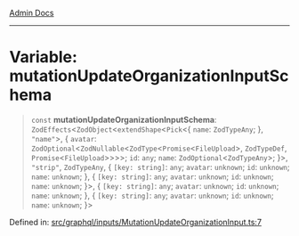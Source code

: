 [Admin Docs](/)

***

# Variable: mutationUpdateOrganizationInputSchema

> `const` **mutationUpdateOrganizationInputSchema**: `ZodEffects`\<`ZodObject`\<`extendShape`\<`Pick`\<\{ `name`: `ZodTypeAny`; \}, `"name"`\>, \{ `avatar`: `ZodOptional`\<`ZodNullable`\<`ZodType`\<`Promise`\<`FileUpload`\>, `ZodTypeDef`, `Promise`\<`FileUpload`\>\>\>\>; `id`: `any`; `name`: `ZodOptional`\<`ZodTypeAny`\>; \}\>, `"strip"`, `ZodTypeAny`, \{ `[key: string]`: `any`;  `avatar`: `unknown`; `id`: `unknown`; `name`: `unknown`; \}, \{ `[key: string]`: `any`;  `avatar`: `unknown`; `id`: `unknown`; `name`: `unknown`; \}\>, \{ `[key: string]`: `any`;  `avatar`: `unknown`; `id`: `unknown`; `name`: `unknown`; \}, \{ `[key: string]`: `any`;  `avatar`: `unknown`; `id`: `unknown`; `name`: `unknown`; \}\>

Defined in: [src/graphql/inputs/MutationUpdateOrganizationInput.ts:7](https://github.com/PratapRathi/talawa-api/blob/8c6154f4daaa502448d207545feda14b4d146e99/src/graphql/inputs/MutationUpdateOrganizationInput.ts#L7)
